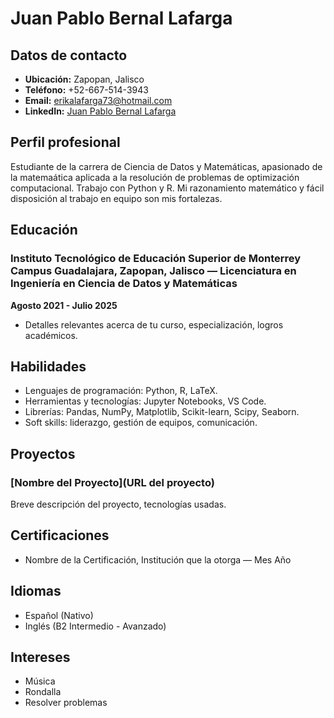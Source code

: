 # Juan Pablo Bernal Lafarga

## Datos de contacto
- **Ubicación:** Zapopan, Jalisco
- **Teléfono:** +52-667-514-3943
- **Email:** erikalafarga73@hotmail.com
- **LinkedIn:** [Juan Pablo Bernal Lafarga](www.linkedin.com/in/juan-pablo-bernal-lafarga-7b9942232)

## Perfil profesional
Estudiante de la carrera de Ciencia de Datos y Matemáticas, apasionado de la matemaática aplicada a la resolución de problemas de optimización computacional. Trabajo con Python y R.
Mi razonamiento matemático y  fácil disposición al trabajo en equipo son mis fortalezas.

## Educación
### Instituto Tecnológico de Educación Superior de Monterrey Campus Guadalajara, Zapopan, Jalisco — Licenciatura en Ingeniería en Ciencia de Datos y Matemáticas
**Agosto 2021 - Julio 2025**
- Detalles relevantes acerca de tu curso, especialización, logros académicos.

## Habilidades
- Lenguajes de programación: Python, R, LaTeX.
- Herramientas y tecnologías: Jupyter Notebooks, VS Code.
- Librerías: Pandas, NumPy, Matplotlib, Scikit-learn, Scipy, Seaborn.
- Soft skills: liderazgo, gestión de equipos, comunicación.

## Proyectos
### [Nombre del Proyecto](URL del proyecto)
Breve descripción del proyecto, tecnologías usadas.

## Certificaciones
- Nombre de la Certificación, Institución que la otorga — Mes Año

## Idiomas
- Español (Nativo)
- Inglés (B2 Intermedio - Avanzado)

## Intereses
- Música
- Rondalla
- Resolver problemas




